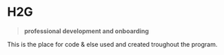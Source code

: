 # H2G

> **professional development and onboarding**

This is the place for code & else used and created troughout the program.



